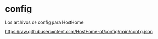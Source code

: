 # config
Los archivos de config para HostHome

https://raw.githubusercontent.com/HostHome-of/config/main/config.json
